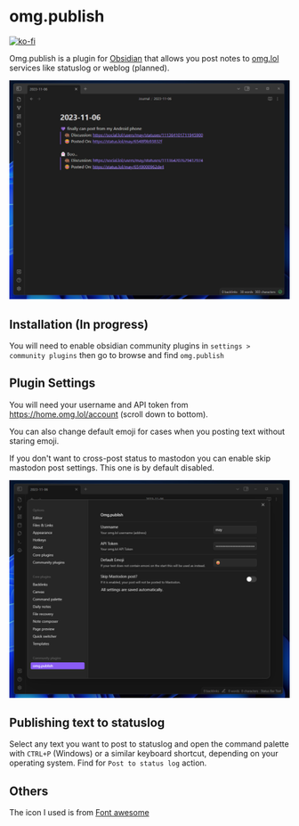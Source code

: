 # omg.publish

[![ko-fi](https://ko-fi.com/img/githubbutton_sm.svg)](https://ko-fi.com/D1D5DMOTA)

Omg.publish is a plugin for [Obsidian](https://obsidian.md/) that allows you post notes to [omg.lol](https://omg.lol) services like statuslog or weblog (planned).

![](screenshot1.png)

## Installation (In progress)

You will need to enable obsidian community plugins in `settings > community plugins` then go to browse and find `omg.publish`

## Plugin Settings

You will need your username and API token from https://home.omg.lol/account (scroll down to bottom). 

You can also change default emoji for cases when you posting text without staring emoji.

If you don't want to cross-post status to mastodon you can enable skip mastodon post settings. This one is by default disabled.

![](screenshot2.png)

## Publishing text to statuslog

Select any text you want to post to statuslog and open the command palette with `CTRL+P` (Windows) or a similar keyboard shortcut, depending on your operating system. Find for `Post to status log` action.

## Others

The icon I used is from [Font awesome](https://fontawesome.com/icons/face-grin-tears?f=classic&s=regular)